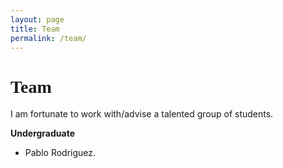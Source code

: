 ```yaml
---
layout: page
title: Team
permalink: /team/
---
```



<h1 style="font-family: 'Comic Sans MS'">Team</h1>

I am fortunate to work with/advise a talented group of students. 

**Undergraduate**

* Pablo Rodriguez.
